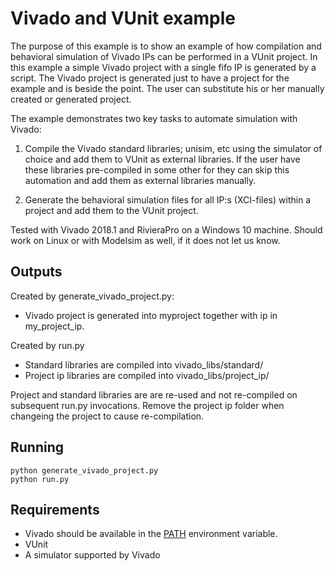 # Vivado and VUnit example
The purpose of this example is to show an example of how compilation
and behavioral simulation of Vivado IPs can be performed in a VUnit
project. In this example a simple Vivado project with a single fifo IP
is generated by a script. The Vivado project is generated just to have
a project for the example and is beside the point. The user can
substitute his or her manually created or generated project.

The example demonstrates two key tasks to automate simulation with Vivado:

1. Compile the Vivado standard libraries; unisim, etc using the
   simulator of choice and add them to VUnit as external libraries. If
   the user have these libraries pre-compiled in some other for they
   can skip this automation and add them as external libraries
   manually.

2. Generate the behavioral simulation files for all IP:s (XCI-files) within a
   project and add them to the VUnit project.

Tested with Vivado 2018.1 and RivieraPro on a Windows 10 machine.
Should work on Linux or with Modelsim as well, if it does not let us know.

## Outputs
Created by generate_vivado_project.py:
- Vivado project is generated into myproject together with ip in my_project_ip.

Created by run.py
- Standard libraries are compiled into vivado_libs/standard/
- Project ip libraries are compiled into vivado_libs/project_ip/

Project and standard libraries are are re-used and not re-compiled on
subsequent run.py invocations. Remove the project ip folder when
changeing the project to cause re-compilation.

## Running
```shell
python generate_vivado_project.py
python run.py
```

## Requirements
- Vivado should be available in the [PATH](https://en.wikipedia.org/wiki/PATH_(variable)) environment variable.
- VUnit
- A simulator supported by Vivado
